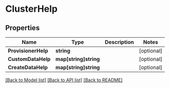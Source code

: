 # ClusterHelp

## Properties
Name | Type | Description | Notes
------------ | ------------- | ------------- | -------------
**ProvisionerHelp** | **string** |  | [optional] 
**CustomDataHelp** | **map[string]string** |  | [optional] 
**CreateDataHelp** | **map[string]string** |  | [optional] 

[[Back to Model list]](../README.md#documentation-for-models) [[Back to API list]](../README.md#documentation-for-api-endpoints) [[Back to README]](../README.md)


